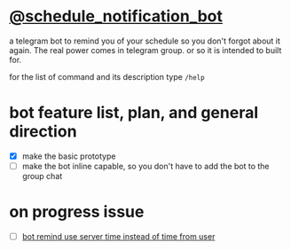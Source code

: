 # [@schedule_notification_bot](https://t.me/schedule_notification_bot)

a telegram bot to remind you of your schedule so you don't forgot about it again. The real power comes in telegram group. or so it is intended to built for.

for the list of command and its description type `/help`

# bot feature list, plan, and general direction
- [x] make the basic prototype
- [ ] make the bot inline capable, so you don't have to add the bot to the group chat

# on progress issue
- [ ] [bot remind use server time instead of time from user](https://github.com/gauraputu/schedule-bot-telegram/issues/3) 
